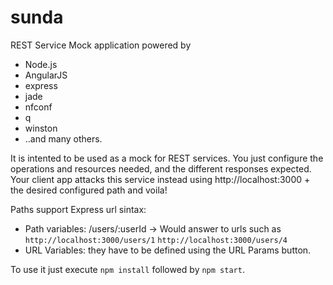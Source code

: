 # sunda
REST Service Mock application powered by 

* Node.js
* AngularJS
* express
* jade
* nfconf
* q
* winston
* ..and many others.

It is intented to be used as a mock for REST services. You just configure the operations and resources needed, and the different responses expected. Your client app attacks this service instead using http://localhost:3000 + the desired configured path and voila!

Paths support Express url sintax:
* Path variables: /users/:userId -> Would answer to urls such as `http://localhost:3000/users/1` `http://localhost:3000/users/4`
* URL Variables: they have to be defined using the URL Params button.

To use it just execute `npm install` followed by `npm start`.
